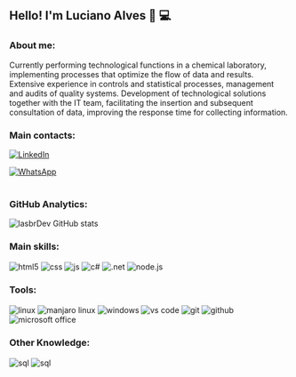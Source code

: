 ## Hello! I'm Luciano Alves 🤙 💻

### About me:

<p>Currently performing technological functions in a chemical laboratory, implementing processes that optimize the flow of data and results. Extensive experience in controls and statistical processes, management and audits of quality systems. Development of technological solutions together with the IT team, facilitating the insertion and subsequent consultation of data, improving the response time for collecting information.</p>

### Main contacts:

[![LinkedIn](https://img.shields.io/badge/LinkedIn-0077B5?style=for-the-badge&logo=linkedin&logoColor=white)](https://www.linkedin.com/in/lasbrdev/)

[![WhatsApp](https://img.shields.io/badge/WhatsApp-25D366?style=for-the-badge&logo=whatsapp&logoColor=white)](https://contate.me/5513997445563)<br/><br/>



### GitHub Analytics:

![lasbrDev GitHub stats](https://github-readme-stats.vercel.app/api?username=lasbrDev&show_icons=true&theme=dracula)

### Main skills:

<div style="display:inline-block">

  <img align="center" alt="html5" src="https://img.shields.io/badge/HTML5-E34F26?style=for-the-badge&logo=html5&logoColor=white"/>
  <img align="center" alt="css" src="https://img.shields.io/badge/CSS3-1572B6?style=for-the-badge&logo=css3&logoColor=white"/>
  <img align="center" alt="js" src="https://img.shields.io/badge/JavaScript-F7DF1E?style=for-the-badge&logo=javascript&logoColor=black"/>
  <img align="center" alt="c#" src="https://img.shields.io/badge/C%23-239120?style=for-the-badge&logo=c-sharp&logoColor=white"/>
  <img align="center" alt=".net" src="https://img.shields.io/badge/.NET-5C2D91?style=for-the-badge&logo=.net&logoColor=white"/>
  <img align="center" alt="node.js" src="https://img.shields.io/badge/Node.js-43853D?style=for-the-badge&logo=node.js&logoColor=white"/>

</div>

### Tools:

<div style="display:inline-block">

  <img align="center" alt="linux" src="https://img.shields.io/badge/Linux-FCC624?style=for-the-badge&logo=linux&logoColor=black"/>
  <img align="center" alt="manjaro linux" src="https://img.shields.io/badge/manjaro-35BF5C?style=for-the-badge&logo=manjaro&logoColor=white"/>
  <img align="center" alt="windows" src="https://img.shields.io/badge/Windows-0078D6?style=for-the-badge&logo=windows&logoColor=white"/>
  <img align="center" alt="vs code" src="https://img.shields.io/badge/Visual_Studio_Code-0078D4?style=for-the-badge&logo=visual%20studio%20code&logoColor=white"/>
  <img align="center" alt="git" src="https://img.shields.io/badge/GIT-E44C30?style=for-the-badge&logo=git&logoColor=white"/>
  <img align="center" alt="github" src="https://img.shields.io/badge/GitHub-100000?style=for-the-badge&logo=github&logoColor=white"/><br/>
  <img align="center" alt="microsoft office" src="https://img.shields.io/badge/Microsoft_Office-D83B01?style=for-the-badge&logo=microsoft-office&logoColor=white"/>

</div>

### Other Knowledge:

<div style="display: inline-block">

<img  align="center" alt="sql" src="https://img.shields.io/badge/MySQL-005C84?style=for-the-badge&logo=mysql&logoColor=white"/>
<img  align="center" alt="sql" src="https://img.shields.io/badge/MongoDB-4EA94B?style=for-the-badge&logo=mongodb&logoColor=white"/> <br/><br/>

</div>
